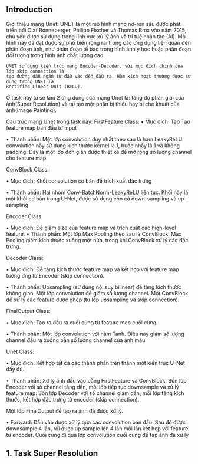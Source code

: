 ## Introduction

Giới thiệu mạng Unet: 
    UNET là một mô hình mạng nơ-ron sâu được phát triển bởi Olaf Ronneberger, Philipp Fischer
    và Thomas Brox vào năm 2015, chủ yếu được sử dụng trong lĩnh vực xử lý ảnh và trí tuệ nhân
    tạo (AI). Mô hình này đã đạt được sự phổ biến rộng rãi trong các ứng dụng liên quan đến phân
    đoạn ảnh, như phân đoạn tế bào trong hình ảnh y học hoặc phân đoạn đối tượng trong hình ảnh
    chất lượng cao.
    
    UNET sử dụng kiến trúc mạng Encoder-Decoder, với mục đích chính của lớp skip connection là
    tạo đường dẫn ngắn từ đầu vào đến đầu ra. Hàm kích hoạt thường được sử dụng trong UNET là
    Rectified Linear Unit (ReLU).

Ở task này ta sẽ làm 2 ứng dụng của mạng Unet là: tăng độ phân giải của ảnh(Super Resolution) và tái tạo một phần bị thiếu hay bị che khuất của ảnh(Image Painting).

Cấu trúc mạng Unet trong task này: 
FirstFeature Class:
• Mục đích: Tạo Tạo feature map ban đầu từ input

• Thành phần: Một lớp convolution duy nhất theo sau là hàm LeakyReLU. convolution này
sử dụng kích thước kernel là 1, bước nhảy là 1 và không padding. Đây là một lớp đơn giản
được thiết kế để mở rộng số lượng channel cho feature map

ConvBlock Class:

• Mục đích: Khối convolution cơ bản để trích xuất đặc trưng

• Thành phần: Hai nhóm Conv-BatchNorm-LeakyReLU liên tục. Khối này là một khối cơ
bản trong U-Net, được sử dụng cho cả down-sampling và up-sampling

Encoder Class:

• Mục đích: Để giảm size của feature map và trích xuất các high-level feature.
• Thành phần: Một lớp Max Pooling theo sau là ConvBlock. Max Pooling giảm kích thước
xuống một nửa, trong khi ConvBlock xử lý các đặc trưng.

Decoder Class:

• Mục đích: Để tăng kích thước feature map và kết hợp với feature map tương ứng từ Encoder
(skip connection).

• Thành phần: Upsampling (sử dụng nội suy bilinear) để tăng kích thước không gian. Một
lớp convolution để giảm số lượng channel. Một ConvBlock để xử lý các feature được ghép
(từ lớp upsampling và skip connection).

FinalOutput Class:

• Mục đích: Tạo ra đầu ra cuối cùng từ feature map cuối cùng.

• Thành phần: Một lớp convolution với hàm Tanh. Điều này giảm số lượng channel đầu ra
xuống bằn số lượng channel của ảnh màu

Unet Class:

• Mục đích: Kết hợp tất cả các thành phần trên thành một kiến trúc U-Net đầy đủ.

• Thành phần: Xử lý ảnh đầu vào bằng FirstFeature và ConvBlock. Bốn lớp Encoder với số
channel tăng dần, mỗi lớp tiếp tục downsample và xử lý feature map. Bốn lớp Decoder với số
channel giảm dần, mỗi lớp tăng kích thước, kết hợp đặc trưng từ encoder (skip connection).

Một lớp FinalOutput để tạo ra ảnh đã được xử lý.

• Forward: Đầu vào được xử lý qua các convolution ban đầu. Sau đó được downsample 4 lần,
rồi được up sample lên 4 lần mỗi lần kết hợp với feature từ encoder. Cuối cùng đi qua lớp
convolution cuối cùng để tạp ảnh đã xử lý

## 1. Task Super Resolution


